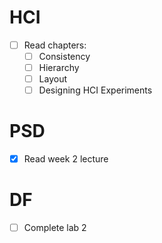 # HCI
- [ ] Read chapters:
	- [ ] Consistency
	- [ ] Hierarchy
	- [ ] Layout
	- [ ] Designing HCI Experiments

# PSD
- [x] Read week 2 lecture

# DF
- [ ] Complete lab 2